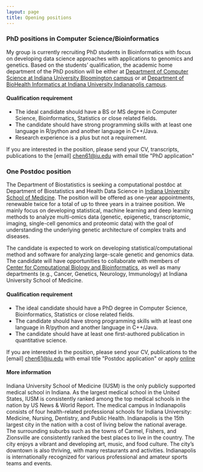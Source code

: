 ```yaml
---
layout: page
title: Opening positions
---
```


### PhD positions in Computer Science/Bioinformatics

My group is currently recruiting PhD students in Bioinformatics with focus on developing data science approaches with applications to genomics and genetics. Based on the students’ qualification, the academic home department of the PhD position will be either at [Department of Computer Science at Indiana University Bloomington campus](https://cs.indiana.edu/) or at [Department of BioHealth Informatics at Indiana University Indianapolis campus](https://soic.iupui.edu/biohealth/graduate/bioinformatics/phd/).

#### Qualification requirement

* The ideal candidate should have a BS or MS degree in Computer Science, Bioinformatics, Statistics or close related fields.
* The candidate should have strong programming skills with at least one language in R/python and another language in C++/Java.
* Research experience is a plus but not a requirement.

If you are interested in the position, please send your CV, transcripts, publications to the [email] chen61@iu.edu with email title "PhD application"


### One Postdoc position

The Department of Biostatistics is seeking a computational postdoc at Department of Biostatistics and Health Data Science in [Indiana University School of Medicine](https://medicine.iu.edu/biostatistics). The position will be offered as one-year appointments, renewable twice for a total of up to three years in a trainee position. We mainly focus on developing statistical, machine learning and deep learning methods to analyze multi-omics data (genetic, epigenetic, transcriptomic, imaging, single-cell genomics and proteomic data) with the goal of understanding the underlying genetic architecture of complex traits and diseases.
 
The candidate is expected to work on developing statistical/computational method and software for analyzing large-scale genetic and genomics data. The candidate will have opportunities to collaborate with members of [Center for Computational Biology and Bioinformatics](https://medicine.iu.edu/research-centers/computational-biology-bioinformatics), as well as many departments (e.g., Cancer, Genetics, Neurology, Immunology) at Indiana University School of Medicine. 


#### Qualification requirement

* The ideal candidate should have a PhD degree in Computer Science, Bioinformatics, Statistics or close related fields.
* The candidate should have strong programming skills with at least one language in R/python and another language in C++/Java.
* The candidate should have at least one first-authored publication in quantitative science.

If you are interested in the position, please send your CV, publications to the [email] chen61@iu.edu with email title "Postdoc application" or apply [online](https://indiana.peopleadmin.com/postings/11244)



#### More information

Indiana University School of Medicine (IUSM) is the only publicly supported medical school in Indiana. As the largest medical school in the United States, IUSM is consistently ranked among the top medical schools in the nation by US News & World Report. The medical campus in Indianapolis consists of four health-related professional schools for Indiana University: Medicine, Nursing, Dentistry, and Public Health. Indianapolis is the 15th largest city in the nation with a cost of living below the national average. The surrounding suburbs such as the towns of Carmel, Fishers, and Zionsville are consistently ranked the best places to live in the country. The city enjoys a vibrant and developing art, music, and food culture. The city’s downtown is also thriving, with many restaurants and activities. Indianapolis is internationally recognized for various professional and amateur sports teams and events.



